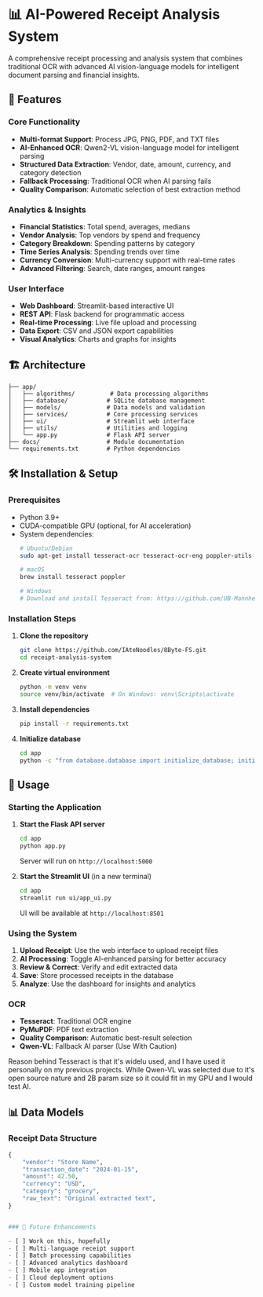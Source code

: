 # 📊 AI-Powered Receipt Analysis System

A comprehensive receipt processing and analysis system that combines traditional OCR with advanced AI vision-language models for intelligent document parsing and financial insights.

## 🚀 Features

### Core Functionality
- **Multi-format Support**: Process JPG, PNG, PDF, and TXT files
- **AI-Enhanced OCR**: Qwen2-VL vision-language model for intelligent parsing
- **Structured Data Extraction**: Vendor, date, amount, currency, and category detection
- **Fallback Processing**: Traditional OCR when AI parsing fails
- **Quality Comparison**: Automatic selection of best extraction method

### Analytics & Insights
- **Financial Statistics**: Total spend, averages, medians
- **Vendor Analysis**: Top vendors by spend and frequency
- **Category Breakdown**: Spending patterns by category
- **Time Series Analysis**: Spending trends over time
- **Currency Conversion**: Multi-currency support with real-time rates
- **Advanced Filtering**: Search, date ranges, amount ranges

### User Interface
- **Web Dashboard**: Streamlit-based interactive UI
- **REST API**: Flask backend for programmatic access
- **Real-time Processing**: Live file upload and processing
- **Data Export**: CSV and JSON export capabilities
- **Visual Analytics**: Charts and graphs for insights

## 🏗️ Architecture

```
├── app/
│   ├── algorithms/          # Data processing algorithms
│   ├── database/           # SQLite database management
│   ├── models/             # Data models and validation
│   ├── services/           # Core processing services
│   ├── ui/                 # Streamlit web interface
│   ├── utils/              # Utilities and logging
│   └── app.py              # Flask API server
├── docs/                   # Module documentation
└── requirements.txt        # Python dependencies
```

## 🛠️ Installation & Setup

### Prerequisites
- Python 3.9+
- CUDA-compatible GPU (optional, for AI acceleration)
- System dependencies:
  ```bash
  # Ubuntu/Debian
  sudo apt-get install tesseract-ocr tesseract-ocr-eng poppler-utils
  
  # macOS
  brew install tesseract poppler
  
  # Windows
  # Download and install Tesseract from: https://github.com/UB-Mannheim/tesseract/wiki
  ```

### Installation Steps

1. **Clone the repository**
   ```bash
   git clone https://github.com/IAteNoodles/8Byte-FS.git 
   cd receipt-analysis-system
   ```

2. **Create virtual environment**
   ```bash
   python -m venv venv
   source venv/bin/activate  # On Windows: venv\Scripts\activate
   ```

3. **Install dependencies**
   ```bash
   pip install -r requirements.txt
   ```

4. **Initialize database**
   ```bash
   cd app
   python -c "from database.database import initialize_database; initialize_database()"
   ```

## 🚀 Usage

### Starting the Application

1. **Start the Flask API server**
   ```bash
   cd app
   python app.py
   ```
   Server will run on `http://localhost:5000`

2. **Start the Streamlit UI** (in a new terminal)
   ```bash
   cd app
   streamlit run ui/app_ui.py
   ```
   UI will be available at `http://localhost:8501`

### Using the System

1. **Upload Receipt**: Use the web interface to upload receipt files
2. **AI Processing**: Toggle AI-enhanced parsing for better accuracy
3. **Review & Correct**: Verify and edit extracted data
4. **Save**: Store processed receipts in the database
5. **Analyze**: Use the dashboard for insights and analytics

### OCR
- **Tesseract**: Traditional OCR engine
- **PyMuPDF**: PDF text extraction
- **Quality Comparison**: Automatic best-result selection
- **Qwen-VL**: Fallback AI parser (Use With Caution)

Reason behind Tesseract is that it's widelu used, and I have used it personally on my previous projects. While Qwen-VL was selected due to it's open source nature and 2B param size so it could fit in my GPU and I would test AI.

## 📊 Data Models

### Receipt Data Structure
```python
{
    "vendor": "Store Name",
    "transaction_date": "2024-01-15",
    "amount": 42.50,
    "currency": "USD",
    "category": "grocery",
    "raw_text": "Original extracted text",
}


### 🔮 Future Enhancements

- [ ] Work on this, hopefully
- [ ] Multi-language receipt support
- [ ] Batch processing capabilities
- [ ] Advanced analytics dashboard
- [ ] Mobile app integration
- [ ] Cloud deployment options
- [ ] Custom model training pipeline